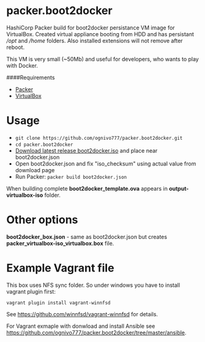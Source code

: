 # packer.boot2docker
HashiCorp Packer build for boot2docker persistance VM image for VirtualBox. Created virtual appliance booting from HDD and has persistant */opt* and */home* folders. Also installed extensions will not remove after reboot.

This VM is very small (~50Mb) and useful for developers, who wants to play with Docker.

####Requirements
* [Packer](https://www.vagrantup.com/) 
* [VirtualBox](https://www.virtualbox.org/)

# Usage
* `git clone https://github.com/ognivo777/packer.boot2docker.git`
* `cd packer.boot2docker`
* [Download latest release boot2docker.iso](https://github.com/boot2docker/boot2docker/releases/latest) and place near boot2docker.json
* Open boot2docker.json and fix "iso_checksum" using actual value from download page
* Run Packer: `packer build boot2docker.json`

When building complete **boot2docker_template.ova** appears in **output-virtualbox-iso** folder.

# Other options
**boot2docker_box.json** - same as boot2docker.json but creates **packer_virtualbox-iso_virtualbox.box** file.

# Example Vagrant file
This box uses NFS sync folder. So under windows you have to install vagrant plugin first:

`vagrant plugin install vagrant-winnfsd`

See https://github.com/winnfsd/vagrant-winnfsd for details.

For Vagrant exmaple with donwload and install Ansible see https://github.com/ognivo777/packer.boot2docker/tree/master/ansible.
